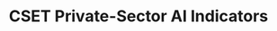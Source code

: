---
citation: Center for Security and Emerging Technology, Melot, J., Arnold, Z., Gelles,
  R., Luong, N., Chen, E., Thai, A., Lee, K., Jenkins, L., Filler, A., Snyder, M.,
  Wang, J., Pednekar, S., Pardeshi, N., Xu, T., Chen, Y., & Kannan, V. (2024). CSET
  Private-Sector AI Indicators [Data set]. Zenodo. https://doi.org/10.5281/zenodo.12520760
contributors:
- Jennifer Melot
- Zachary Arnold. Rebecca Gelles et al
cost: none
description: The Private-Sector AI Indicators dataset includes a diverse range of
  indicators of AI-related activity for hundreds of companies worldwide, from startups
  to multinationals. The dataset uses original metadata, models, and methods developed
  by ETO and CSET to transform information from a wide variety of data sources into
  AI-related research, patenting, and hiring metrics for every company covered in
  PARAT.
documentation: https://eto.tech/dataset-docs/private-sector-ai-indicators/
last_edit: Fri, 30 Aug 2024 09:17:20 GMT
location: https://zenodo.org/records/12520760
open_access: 'TRUE'
slug: ai_indicators
tags:
- indicators
- artificial intelligence
- PARAT
terms_of_use: 'Creative Commons Attribution Non Commercial 4.0 International '
timeframe: up until 2024
title: CSET Private-Sector AI Indicators
uuid: 8492bd39-a01a-48e5-bb11-9e192f482f82
versioning: 'TRUE'
---